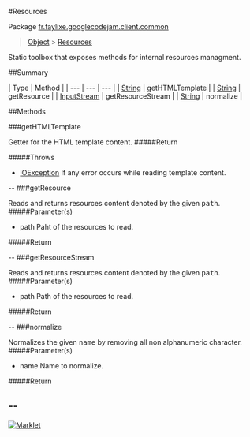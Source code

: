 #Resources

Package [fr.faylixe.googlecodejam.client.common](README.md)<br>
> [Object](../../../../java/lang/Object.md) > [Resources](Resources.md)

<p>Static toolbox that exposes methods for internal resources managment.</p>

##Summary


| Type | Method |
| --- | --- | --- |
| [String](../../../../java/lang/String.md) | getHTMLTemplate |
| [String](../../../../java/lang/String.md) | getResource |
| [InputStream](../../../../java/io/InputStream.md) | getResourceStream |
| [String](../../../../java/lang/String.md) | normalize |

##Methods

###getHTMLTemplate


Getter for the HTML template content.
#####Return


#####Throws

* [IOException](../../../../java/io/IOException.md) If any error occurs while reading template content.

--
###getResource


Reads and returns resources content denoted by the
 given <tt>path</tt>.
#####Parameter(s)


* path Paht of the resources to read.

#####Return



--
###getResourceStream


Reads and returns resources content denoted by the
 given <tt>path</tt>.
#####Parameter(s)


* path Path of the resources to read.

#####Return



--
###normalize


Normalizes the given <tt>name</tt> by removing
 all non alphanumeric character.
#####Parameter(s)


* name Name to normalize.

#####Return



--
---
[![Marklet](https://img.shields.io/badge/Generated%20by-Marklet-green.svg)](https://github.com/Faylixe/marklet)